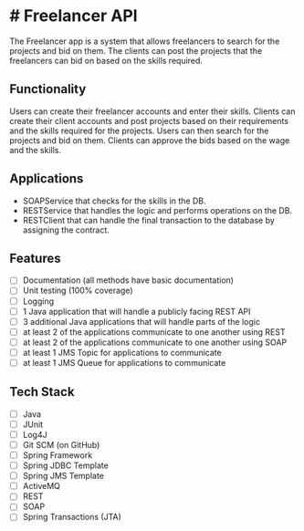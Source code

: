 # # Freelancer API

The Freelancer app is a system that allows freelancers to search for the projects and bid on them. The clients can post the projects that the freelancers can bid on based on the skills required. 

##  Functionality
  Users can create their freelancer accounts and enter their skills.
  Clients can create their client accounts and post projects based on their requirements and the skills required for the projects. Users can then search for the projects and bid on them. Clients can approve the bids based on the wage and the skills. 


## Applications
- SOAPService that checks for the skills in the DB. 
- RESTService that handles the logic and performs operations on the DB. 
- RESTClient that can handle the final transaction to the database by assigning the contract. 


## Features

- [ ] Documentation (all methods have basic documentation)
- [ ] Unit testing (100% coverage)
- [ ] Logging
- [ ] 1 Java application that will handle a publicly facing REST API
- [ ] 3 additional Java applications that will handle parts of the logic
- [ ] at least 2 of the applications communicate to one another using REST 
- [ ] at least 2 of the applications communicate to one another using SOAP
- [ ] at least 1 JMS Topic for applications to communicate
- [ ] at least 1 JMS Queue for applications to communicate

## Tech Stack

- [ ] Java
- [ ] JUnit
- [ ] Log4J
- [ ] Git SCM (on GitHub)
- [ ] Spring Framework
- [ ] Spring JDBC Template
- [ ] Spring JMS Template
- [ ] ActiveMQ
- [ ] REST
- [ ] SOAP
- [ ] Spring Transactions (JTA)

